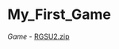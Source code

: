 # My_First_Game
*Game* - [RGSU2.zip](https://github.com/ismatulla25/My_First_Game/files/14470774/RGSU2.zip)
